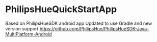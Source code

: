 # PhilipsHueQuickStartApp
Based on PhilipsHueSDK android app
Updated to use Gradle and new version support
https://github.com/PhilipsHue/PhilipsHueSDK-Java-MultiPlatform-Android
